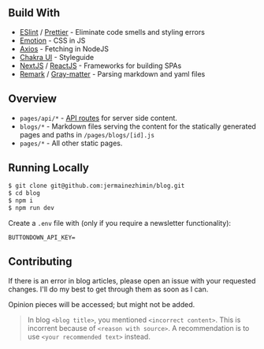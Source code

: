 
## Build With 
- [ESlint](https://eslint.org) / [Prettier](https://prettier.io) - Eliminate code smells and styling errors
- [Emotion](https://emotion.sh) - CSS in JS
- [Axios](https://github.com/axios/axios) -  Fetching in NodeJS
- [Chakra UI](https://chakra-ui.com) - Styleguide
- [NextJS](https://nextjs.org) / [ReactJS](https://reactjs.org) - Frameworks for building SPAs
- [Remark](https://github.com/remarkjs/remark) / [Gray-matter](https://github.com/jonschlinkert/gray-matter) - Parsing markdown and yaml files

## Overview

- `pages/api/*` - [API routes](https://nextjs.org/docs/api-routes/introduction) for server side content.
- `blogs/*` - Markdown files serving the content for the statically generated pages and paths in `/pages/blogs/[id].js`
- `pages/*` - All other static pages.

## Running Locally

```bash
$ git clone git@github.com:jermainezhimin/blog.git
$ cd blog
$ npm i
$ npm run dev
```

Create a `.env` file with (only if you require a newsletter functionality):

```
BUTTONDOWN_API_KEY=
```

## Contributing

If there is an error in blog articles, please open an issue with your requested changes. I'll do my best to get through them as soon as I can.

Opinion pieces will be accessed; but might not be added.

> In blog `<blog title>`, you mentioned `<incorrect content>`. This is incorrent because of `<reason with source>`. A recommendation is to use `<your recommended text>` instead.
